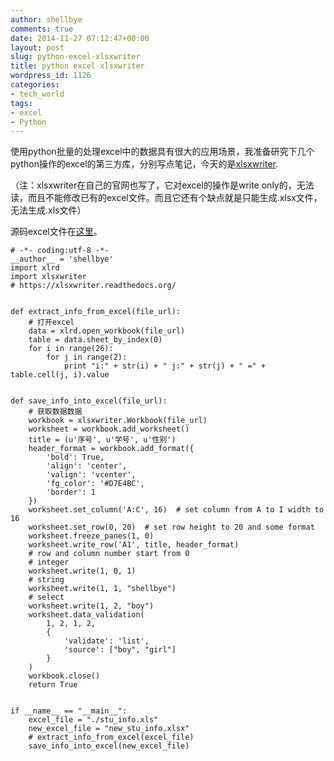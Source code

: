 ```yaml
---
author: shellbye
comments: true
date: 2014-11-27 07:12:47+00:00
layout: post
slug: python-excel-xlsxwriter
title: python excel xlsxwriter
wordpress_id: 1126
categories:
- tech_world
tags:
- excel
- Python
---
```


使用python批量的处理excel中的数据具有很大的应用场景，我准备研究下几个python操作的excel的第三方库，分别写点笔记，今天的是[xlsxwriter](https://xlsxwriter.readthedocs.org).

（注：xlsxwriter在自己的官网也写了，它对excel的操作是write only的，无法读，而且不能修改已有的excel文件。而且它还有个缺点就是只能生成.xlsx文件，无法生成.xls文件）

源码excel文件在[这里](https://github.com/Shellbye/Core_Python_Programming/tree/master/excel)。


    
    # -*- coding:utf-8 -*-
    __author__ = 'shellbye'
    import xlrd
    import xlsxwriter
    # https://xlsxwriter.readthedocs.org/
    
    
    def extract_info_from_excel(file_url):
        # 打开excel
        data = xlrd.open_workbook(file_url)
        table = data.sheet_by_index(0)
        for i in range(26):
            for j in range(2):
                print "i:" + str(i) + " j:" + str(j) + " =" + table.cell(j, i).value
    
    
    def save_info_into_excel(file_url):
        # 获取数据数据
        workbook = xlsxwriter.Workbook(file_url)
        worksheet = workbook.add_worksheet()
        title = (u'序号', u'学号', u'性别')
        header_format = workbook.add_format({
            'bold': True,
            'align': 'center',
            'valign': 'vcenter',
            'fg_color': '#D7E4BC',
            'border': 1
        })
        worksheet.set_column('A:C', 16)  # set column from A to I width to 16
        worksheet.set_row(0, 20)  # set row height to 20 and some format
        worksheet.freeze_panes(1, 0)
        worksheet.write_row('A1', title, header_format)
        # row and column number start from 0
        # integer
        worksheet.write(1, 0, 1)
        # string
        worksheet.write(1, 1, "shellbye")
        # select
        worksheet.write(1, 2, "boy")
        worksheet.data_validation(
            1, 2, 1, 2,
            {
                'validate': 'list',
                'source': ["boy", "girl"]
            }
        )
        workbook.close()
        return True
    
    
    if __name__ == "__main__":
        excel_file = "./stu_info.xls"
        new_excel_file = "new_stu_info.xlsx"
        # extract_info_from_excel(excel_file)
        save_info_into_excel(new_excel_file)

